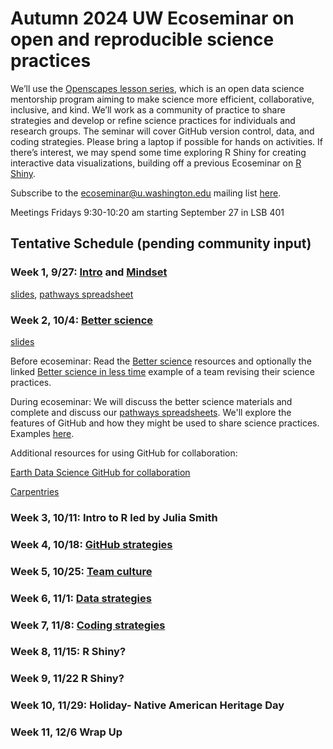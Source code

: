 # Autumn 2024 UW Ecoseminar on open and reproducible science practices

We’ll use the [Openscapes lesson series](https://openscapes.github.io/series/), which is an open data science mentorship program aiming to make science more efficient, collaborative, inclusive, and kind. We’ll work as a community of practice to share strategies and develop or refine science practices for individuals and research groups. The seminar will cover GitHub version control, data, and coding strategies. Please bring a laptop if possible for hands on activities. If there’s interest, we may spend some time exploring R Shiny for creating interactive data visualizations, building off a previous Ecoseminar on [R Shiny](https://github.com/ecoseminar).

Subscribe to the ecoseminar@u.washington.edu mailing list [here](http://mailman13.u.washington.edu/mailman/listinfo/ecoseminar).  

Meetings Fridays 9:30-10:20 am starting September 27 in LSB 401

## Tentative Schedule (pending community input)

### Week 1, 9/27: [Intro](https://openscapes.github.io/series/) and [Mindset](https://openscapes.github.io/series/core-lessons/mindset.html)

  [slides](https://docs.google.com/presentation/d/1agmkvF289e0_oC-gqVPXRgvmyP6XeOcMdFtxElhX-YY/edit#slide=id.g2ca54a700e5_0_0), [pathways spreadsheet](https://docs.google.com/spreadsheets/d/16DZqKoqh2q9jM_gKLFW9cq2t_jvSbGkVz3cqywhAY70/edit?gid=0#gid=0)

### Week 2, 10/4: [Better science](https://openscapes.github.io/series/core-lessons/better-science.html)

[slides](https://docs.google.com/presentation/d/1MeDZCRIso6ZPYSKqAwl0LheVpb4ftYHEbidgrSQ8Zfs/edit#slide=id.g1f08e8b5a2d_0_361)

Before ecoseminar: Read the [Better science](https://openscapes.github.io/series/core-lessons/better-science.html) resources and optionally the linked [Better science in less time](https://www.nature.com/articles/s41559-017-0160) example of a team revising their science practices.

During ecoseminar: We will discuss the better science materials and complete and discuss our [pathways spreadsheets](https://docs.google.com/spreadsheets/d/16DZqKoqh2q9jM_gKLFW9cq2t_jvSbGkVz3cqywhAY70/edit?gid=0#gid=0). We'll explore the features of GitHub and how they might be used to share science practices. Examples [here](https://github.com/Openscapes/how_we_work). 

Additional resources for using GitHub for collaboration:

[Earth Data Science GitHub for collaboration](https://www.earthdatascience.org/courses/intro-to-earth-data-science/git-github/github-collaboration/)

[Carpentries](https://carpentries-incubator.github.io/open-science-with-r/09-collaborating/index.html)

### Week 3, 10/11: Intro to R led by Julia Smith

### Week 4, 10/18: [GitHub strategies](https://openscapes.github.io/series/core-lessons/github/)

### Week 5, 10/25: [Team culture](https://openscapes.github.io/series/core-lessons/team-culture.html)

### Week 6, 11/1: [Data strategies](https://openscapes.github.io/series/core-lessons/data-strategies.html)

### Week 7, 11/8: [Coding strategies](https://openscapes.github.io/series/core-lessons/coding-strategies.html)        	

### Week 8, 11/15:  R Shiny?

### Week 9, 11/22 R Shiny?

### Week 10, 11/29: Holiday- Native American Heritage Day

### Week 11, 12/6 Wrap Up


